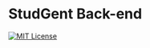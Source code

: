 # StudGent Back-end

[![MIT License](http://f.cl.ly/items/3l42230F0I0s183x2j0v/mit.png)](http://ahluntang.mit-license.org/)
